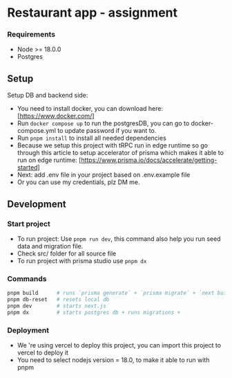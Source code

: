 # Restaurant app - assignment

### Requirements

- Node >= 18.0.0
- Postgres

## Setup

Setup DB and backend side:

- You need to install docker, you can download here: [https://www.docker.com/]
- Run `docker compose up` to run the postgresDB, you can go to docker-compose.yml to update password if you want to.
- Run `pnpm install` to install all needed dependencies
- Because we setup this project with tRPC run in edge runtime so go through this article to setup accelerator of prisma which makes it able to run on edge runtime: [https://www.prisma.io/docs/accelerate/getting-started]
- Next: add .env file in your project based on .env.example file
- Or you can use my credentials, plz DM me.

## Development

### Start project

- To run project: Use `pnpm run dev`, this command also help you run seed data and migration file.
- Check src/ folder for all source file
- To run project with prisma studio use `pnpm dx`

### Commands

```bash
pnpm build      # runs `prisma generate` + `prisma migrate` + `next build`
pnpm db-reset   # resets local db
pnpm dev        # starts next.js
pnpm dx         # starts postgres db + runs migrations +
```

### Deployment

- We 're using vercel to deploy this project, you can import this project to vercel to deploy it
- You need to select nodejs version = 18.0, to make it able to run with pnpm
